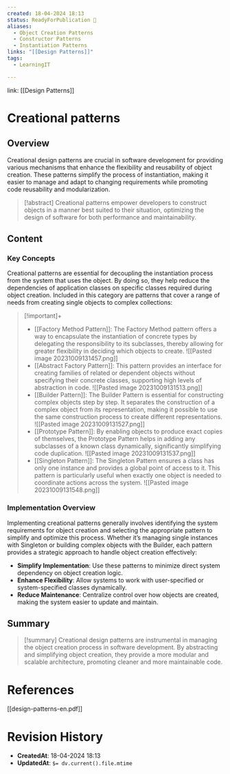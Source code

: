 ```yaml
---
created: 18-04-2024 18:13
status: ReadyForPublication 🚀
aliases:
  - Object Creation Patterns
  - Constructor Patterns
  - Instantiation Patterns
links: "[[Design Patterns]]"
tags:
  - LearningIT

---
```

link: [[Design Patterns]]

# Creational patterns

## Overview

Creational design patterns are crucial in software development for providing various mechanisms that enhance the flexibility and reusability of object creation. These patterns simplify the process of instantiation, making it easier to manage and adapt to changing requirements while promoting code reusability and modularization.

> [!abstract]
>  Creational patterns empower developers to construct objects in a manner best suited to their situation, optimizing the design of software for both performance and maintainability.
## Content

### Key Concepts

Creational patterns are essential for decoupling the instantiation process from the system that uses the object. By doing so, they help reduce the dependencies of application classes on specific classes required during object creation. Included in this category are patterns that cover a range of needs from creating single objects to complex collections:

> [!important]+
> 
> - [[Factory Method Pattern]]: The Factory Method pattern offers a way to encapsulate the instantiation of concrete types by delegating the responsibility to its subclasses, thereby allowing for greater flexibility in deciding which objects to create.
>![[Pasted image 20231009131457.png]]
> - [[Abstract Factory Pattern]]: This pattern provides an interface for creating families of related or dependent objects without specifying their concrete classes, supporting high levels of abstraction in code.
>![[Pasted image 20231009131513.png]]
> - [[Builder Pattern]]:  The Builder Pattern is essential for constructing complex objects step by step. It separates the construction of a complex object from its representation, making it possible to use the same construction process to create different representations.
>![[Pasted image 20231009131527.png]]
> - [[Prototype Pattern]]: By enabling objects to produce exact copies of themselves, the Prototype Pattern helps in adding any subclasses of a known class dynamically, significantly simplifying code duplication.
>![[Pasted image 20231009131537.png]]
> - [[Singleton Pattern]]: The Singleton Pattern ensures a class has only one instance and provides a global point of access to it. This pattern is particularly useful when exactly one object is needed to coordinate actions across the system.
>![[Pasted image 20231009131548.png]]
### Implementation Overview

Implementing creational patterns generally involves identifying the system requirements for object creation and selecting the appropriate pattern to simplify and optimize this process. Whether it’s managing single instances with Singleton or building complex objects with the Builder, each pattern provides a strategic approach to handle object creation effectively:

- **Simplify Implementation**: Use these patterns to minimize direct system dependency on object creation logic.
- **Enhance Flexibility**: Allow systems to work with user-specified or system-specified classes dynamically.
- **Reduce Maintenance**: Centralize control over how objects are created, making the system easier to update and maintain.


## Summary

>[!summary] 
>Creational design patterns are instrumental in managing the object creation process in software development. By abstracting and simplifying object creation, they provide a more modular and scalable architecture, promoting cleaner and more maintainable code.

# References

[[design-patterns-en.pdf]]

# Revision History
- **CreatedAt**: 18-04-2024 18:13
- **UpdatedAt**: `$= dv.current().file.mtime`

